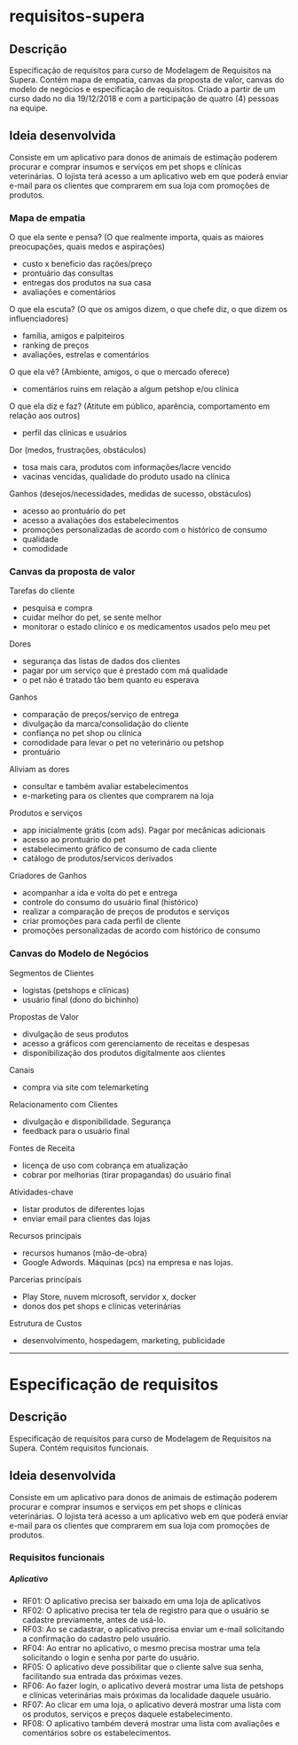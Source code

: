 # requisitos-supera

## Descrição
Especificação de requisitos para curso de Modelagem de Requisitos na Supera. Contém mapa de empatia, canvas da proposta de valor, canvas do modelo de negócios e especificação de requisitos. Criado a partir de um curso dado no dia 19/12/2018 e com a participação de quatro (4) pessoas na equipe.

## Ideia desenvolvida
Consiste em um aplicativo para donos de animais de estimação poderem procurar e comprar insumos e serviços em pet shops e clínicas veterinárias. O lojista terá acesso a um aplicativo web em que poderá enviar e-mail para os clientes que comprarem em sua loja com promoções de produtos.


### Mapa de empatia
O que ela sente e pensa? (O que realmente importa, quais as maiores preocupações, quais medos e aspirações)
- custo x beneficio das rações/preço
- prontuário das consultas
- entregas dos produtos na sua casa
- avaliações e comentários

O que ela escuta? (O que os amigos dizem, o que chefe diz, o que dizem os influenciadores)
- família, amigos e palpiteiros
- ranking de preços
- avaliações, estrelas e comentários

O que ela vê? (Ambiente, amigos, o que o mercado oferece)
- comentários ruins em relação a algum petshop e/ou clínica

O que ela diz e faz? (Atitute em público, aparência, comportamento em relação aos outros)
- perfil das clínicas e usuários

Dor (medos, frustrações, obstáculos)
- tosa mais cara, produtos com informações/lacre vencido
- vacinas vencidas, qualidade do produto usado na clínica

Ganhos (desejos/necessidades, medidas de sucesso, obstáculos)
- acesso ao prontuário do pet
- acesso a avaliações dos estabelecimentos
- promoções personalizadas de acordo com o histórico de consumo
- qualidade
- comodidade


### Canvas da proposta de valor
Tarefas do cliente
- pesquisa e compra
- cuidar melhor do pet, se sente melhor
- monitorar o estado clínico e os medicamentos usados pelo meu pet

Dores
- segurança das listas de dados dos clientes
- pagar por um serviço que é prestado com má qualidade
- o pet não é tratado tão bem quanto eu esperava

Ganhos
- comparação de preços/serviço de entrega
- divulgação da marca/consolidação do cliente
- confiança no pet shop ou clínica
- comodidade para levar o pet no veterinário ou petshop
- prontuário

Aliviam as dores
- consultar e também avaliar estabelecimentos
- e-marketing para os clientes que comprarem na loja

Produtos e serviços
- app inicialmente grátis (com ads). Pagar por mecânicas adicionais
- acesso ao prontuário do pet
- estabelecimento gráfico de consumo de cada cliente
- catálogo de produtos/servicos derivados

Criadores de Ganhos
- acompanhar a ida e volta do pet e entrega
- controle do consumo do usuário final (histórico)
- realizar a comparação de preços de produtos e serviços
- criar promoções para cada perfil de cliente
- promoções personalizadas de acordo com histórico de consumo


### Canvas do Modelo de Negócios
Segmentos de Clientes
- logistas (petshops e clínicas)
- usuário final (dono do bichinho)

Propostas de Valor
- divulgação de seus produtos
- acesso a gráficos com gerenciamento de receitas e despesas
- disponibilização dos produtos digitalmente aos clientes

Canais
- compra via site com telemarketing

Relacionamento com Clientes
- divulgação e disponibilidade. Segurança
- feedback para o usuário final

Fontes de Receita
- licença de uso com cobrança em atualização
- cobrar por melhorias (tirar propagandas) do usuário final

Atividades-chave
- listar produtos de diferentes lojas
- enviar email para clientes das lojas

Recursos principais
- recursos humanos (mão-de-obra)
- Google Adwords. Máquinas (pcs) na empresa e nas lojas.

Parcerias principais
- Play Store, nuvem microsoft, servidor x, docker
- donos dos pet shops e clínicas veterinárias

Estrutura de Custos
- desenvolvimento, hospedagem, marketing, publicidade

_____________________________________________________________________________________________________________

# Especificação de requisitos

## Descrição
Especificação de requisitos para curso de Modelagem de Requisitos na Supera. Contém requisitos funcionais.

## Ideia desenvolvida
Consiste em um aplicativo para donos de animais de estimação poderem procurar e comprar insumos e serviços em pet shops e clínicas veterinárias. O lojista terá acesso a um aplicativo web em que poderá enviar e-mail para os clientes que comprarem em sua loja com promoções de produtos.

### Requisitos funcionais

##### Aplicativo
- RF01: O aplicativo precisa ser baixado em uma loja de aplicativos
- RF02: O aplicativo precisa ter tela de registro para que o usuário se cadastre previamente, antes de usá-lo.
- RF03: Ao se cadastrar, o aplicativo precisa enviar um e-mail solicitando a confirmação do cadastro pelo usuário.
- RF04: Ao entrar no aplicativo, o mesmo precisa mostrar uma tela solicitando o login e senha por parte do usuário.
- RF05: O aplicativo deve possibilitar que o cliente salve sua senha, facilitando sua entrada das próximas vezes.
- RF06: Ao fazer login, o aplicativo deverá mostrar uma lista de petshops e clínicas veterinárias mais próximas da localidade daquele usuário.
- RF07: Ao clicar em uma loja, o aplicativo deverá mostrar uma lista com os produtos, serviços e preços daquele estabelecimento.
- RF08: O aplicativo também deverá mostrar uma lista com avaliações e comentários sobre os estabelecimentos.
